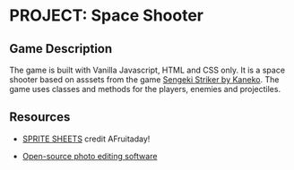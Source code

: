 # PROJECT: Space Shooter
## Game Description
The game is built with Vanilla Javascript, HTML and CSS only.
It is a space shooter based on asssets from the game <a href="https://wikiheartexelica.fandom.com/wiki/Sengeki_Striker">Sengeki Striker by Kaneko</a>.
The game uses classes and methods for the players, enemies and projectiles.
## Resources
- <a href="https://www.spriters-resource.com/arcade/sengekistriker/">SPRITE SHEETS</a> credit AFruitaday!</li>

- <a href="https://www.photopea.com/">Open-source photo editing software</a></li>
